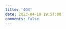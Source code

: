 ```yaml
---
title: '404'
date: 2023-04-19 19:57:00
comments: false
---
```

<script src="//qzonestyle.gtimg.cn/qzone/hybrid/app404search_childrenjs"
        charset="utf-8" homePageUrl="/" homePageName="Back to home">
</script>
